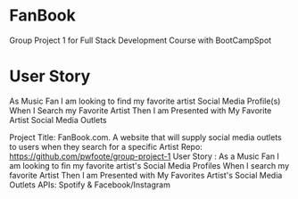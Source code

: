 # FanBook
Group Project 1 for Full Stack Development Course with BootCampSpot

# User Story
As Music Fan I am looking to find my favorite artist Social Media Profile(s)
When I Search my Favorite Artist 
Then I am Presented with My Favorite Artist Social Media Outlets

Project Title: FanBook.com. A website that will supply social media outlets to users when they search for a specific Artist
Repo: https://github.com/pwfoote/group-project-1
User Story :
As a Music Fan I am looking to fin my favorite artist's Social Media Profiles
When I search my favorite Artist
Then I am Presented with My Favorites Artist's Social Media Outlets
APIs: Spotify & Facebook/Instagram